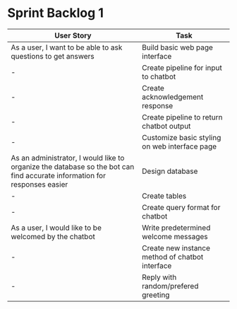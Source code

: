 # Sprint Backlog 1

| User Story | Task |
| --- | --- |
| As a user, I want to be able to ask questions to get answers | Build basic web page interface |
| - | Create pipeline for input to chatbot |
| - | Create acknowledgement response |
| - | Create pipeline to return chatbot output |
| - | Customize basic styling on web interface page |
| As an administrator, I would like to organize the database so the bot can find accurate information for responses easier | Design database |
| - | Create tables |
| - | Create query format for chatbot |
| As a user, I would like to be welcomed by the chatbot | Write predetermined welcome messages |
| - | Create new instance method of chatbot interface |
| - | Reply with random/prefered greeting |
